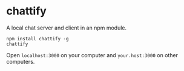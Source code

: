 # chattify

A local chat server and client in an npm module.

    npm install chattify -g
    chattify

Open `localhost:3000` on your computer and `your.host:3000` on other computers.
